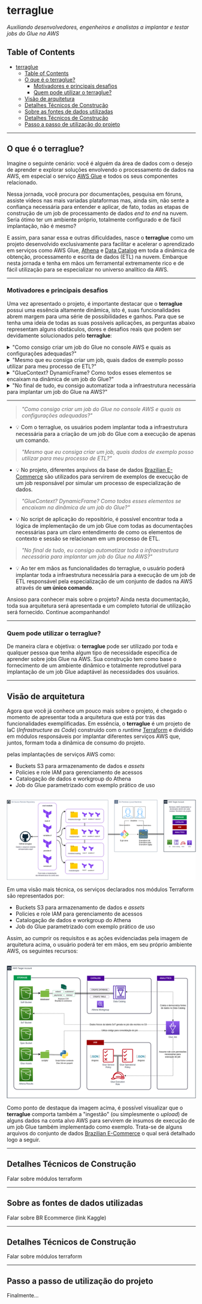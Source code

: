 # terraglue
*Auxiliando desenvolvedores, engenheiros e analistas a implantar e testar jobs do Glue na AWS*


## Table of Contents
- [terraglue](#terraglue)
  - [Table of Contents](#table-of-contents)
  - [O que é o terraglue?](#o-que-é-o-terraglue)
    - [Motivadores e principais desafios](#motivadores-e-principais-desafios)
    - [Quem pode utilizar o terraglue?](#quem-pode-utilizar-o-terraglue)
  - [Visão de arquitetura](#visão-de-arquitetura)
  - [Detalhes Técnicos de Construção](#detalhes-técnicos-de-construção)
  - [Sobre as fontes de dados utilizadas](#sobre-as-fontes-de-dados-utilizadas)
  - [Detalhes Técnicos de Construção](#detalhes-técnicos-de-construção-1)
  - [Passo a passo de utilização do projeto](#passo-a-passo-de-utilização-do-projeto)

___

## O que é o terraglue?

Imagine o seguinte cenário: você é alguém da área de dados com o desejo de aprender e explorar soluções envolvendo o processamento de dados na AWS, em especial o serviço [AWS Glue](https://aws.amazon.com/glue/) e todos os seus componentes relacionado.

Nessa jornada, você procura por documentações, pesquisa em fóruns, assiste vídeos nas mais variadas plataformas mas, ainda sim, não sente a confiança necessária para entender e aplicar, de fato, todas as etapas de construção de um job de processamento de dados *end to end* na nuvem. Seria ótimo ter um ambiente próprio, totalmente configurado e de fácil implantação, não é mesmo?

E assim, para sanar essa e outras dificuldades, nasce o **terraglue** como um projeto desenvolvido exclusivamente para facilitar e acelerar o aprendizado em serviços como AWS Glue, [Athena](https://aws.amazon.com/athena/) e [Data Catalog](https://docs.aws.amazon.com/glue/latest/dg/components-overview.html) em toda a dinâmica de obtenção, processamento e escrita de dados (ETL) na nuvem. Embarque nesta jornada e tenha em mãos um ferramental extremamente rico e de fácil utilização para se especializar no universo analítico da AWS.

___

### Motivadores e principais desafios

Uma vez apresentado o projeto, é importante destacar que o **terraglue** possui uma essência altamente dinâmica, isto é, suas funcionalidades abrem margem para uma série de possibilidades e ganhos. Para que se tenha uma ideia de todas as suas possíveis aplicações, as perguntas abaixo representam alguns obstáculos, dores e desafios reais que podem ser devidamente solucionados pelo **terraglue**:

<details>
  <summary>"Como consigo criar um job do Glue no console AWS e quais as configurações adequadas?"</summary>

  > 💡 *Com o terraglue, os usuários podem implantar toda a infraestrutura necessária para a criação de um job do Glue com a execução de apenas um comando.*
</details>

<details>
  <summary>"Mesmo que eu consiga criar um job, quais dados de exemplo posso utilizar para meu processo de ETL?"</summary>

  > 💡 *No projeto, diferentes arquivos da base de dados [Brazilian E-Commerce]() são utilizados para servirem de exemplos de execução de um job responsável por simular um processo de especialização de dados.*
</details>

<details>
  <summary>"GlueContext? DynamicFrame? Como todos esses elementos se encaixam na dinâmica de um job do Glue?"</summary>

  > 💡 *No script de aplicação do repositório, é possível encontrar toda a lógica de implementação de um job Glue com todas as documentações necessárias para um claro entendimento de como os elementos de contexto e sessão se relacionam em um processo de ETL.*
</details>

<details>
  <summary>"No final de tudo, eu consigo automatizar toda a infraestrutura necessária para implantar um job do Glue na AWS?"</summary>

  > 💡 *Ao ter em mãos as funcionalidades do terraglue, o usuário poderá implantar toda a infraestrutura necessária para a execução de um job de ETL responsável pela especialização de um conjunto de dados na AWS através de **um único comando**.*
</details>

___


> *"Como consigo criar um job do Glue no console AWS e quais as configurações adequadas?"*

- 💡 Com o terraglue, os usuários podem implantar toda a infraestrutura necessária para a criação de um job do Glue com a execução de apenas um comando.

> *"Mesmo que eu consiga criar um job, quais dados de exemplo posso utilizar para meu processo de ETL?"*

- 💡 No projeto, diferentes arquivos da base de dados [Brazilian E-Commerce]() são utilizados para servirem de exemplos de execução de um job responsável por simular um processo de especialização de dados.

> *"GlueContext? DynamicFrame? Como todos esses elementos se encaixam na dinâmica de um job do Glue?"*

- 💡 No script de aplicação do repositório, é possível encontrar toda a lógica de implementação de um job Glue com todas as documentações necessárias para um claro entendimento de como os elementos de contexto e sessão se relacionam em um processo de ETL.

> *"No final de tudo, eu consigo automatizar toda a infraestrutura necessária para implantar um job do Glue na AWS?"*

- 💡 Ao ter em mãos as funcionalidades do terraglue, o usuário poderá implantar toda a infraestrutura necessária para a execução de um job de ETL responsável pela especialização de um conjunto de dados na AWS através de **um único comando**.

Ansioso para conhecer mais sobre o projeto? Ainda nesta documentação, toda sua arquitetura será apresentada e um completo tutorial de utilização será fornecido. Continue acompanhando!
___

### Quem pode utilizar o terraglue?

De maneira clara e objetiva: o **terraglue** pode ser utilizado por toda e qualquer pessoa que tenha algum tipo de necessidade específica de aprender sobre jobs Glue na AWS. Sua construção tem como base o fornecimento de um ambiente dinâmico e totalmente reprodutível para implantação de um job Glue adaptável às necessidades dos usuários.

___

## Visão de arquitetura

Agora que você já conhece um pouco mais sobre o projeto, é chegado o momento de apresentar toda a arquitetura que está por trás das funcionalidades exemplificadas. Em essência, o **terraglue** é um projeto de IaC (*Infrastructure as Code*) construído com o *runtime* [Terraform](https://www.terraform.io/) e dividido em módulos responsáveis por implantar diferentes serviços AWS que, juntos, formam toda a dinâmica de consumo do projeto.

pelas implantações de serviços AWS como:
  - Buckets S3 para armazenamento de dados e *assets*
  - Policies e role IAM para gerenciamento de acessos
  - Catalogação de dados e workgroup do Athena
  - Job do Glue parametrizado com exemplo prático de uso

<div align="center">
    <br><img src="https://github.com/ThiagoPanini/terraglue/blob/develop/docs/imgs/terraglue-diagram-user-view.png" alt="terraglue-user-view">
</div>

Em uma visão mais técnica, os serviços declarados nos módulos Terraform são representados por:

  - Buckets S3 para armazenamento de dados e *assets*
  - Policies e role IAM para gerenciamento de acessos
  - Catalogação de dados e workgroup do Athena
  - Job do Glue parametrizado com exemplo prático de uso

Assim, ao cumprir os requisitos e as ações evidenciadas pela imagem de arquitetura acima, o usuário poderá ter em mãos, em seu próprio ambiente AWS, os seguintes recursos:

<div align="center">
    <br><img src="https://github.com/ThiagoPanini/terraglue/blob/develop/docs/imgs/terraglue-diagram-resources.png?raw=true" alt="terraglue-resources">
</div>

Como ponto de destaque da imagem acima, é possível visualizar que o **terraglue** comporta também a "ingestão" (ou simplesmente o *upload*) de alguns dados na conta alvo AWS para servirem de insumos de execução de um job Glue também implementado como exemplo. Trata-se de alguns arquivos do conjunto de dados [Brazilian E-Commerce](https://www.kaggle.com/datasets/olistbr/brazilian-ecommerce) o qual será detalhado logo a seguir.

___

## Detalhes Técnicos de Construção

Falar sobre módulos terraform

___

## Sobre as fontes de dados utilizadas

Falar sobre BR Ecommerce (link Kaggle)

___

## Detalhes Técnicos de Construção

Falar sobre módulos terraform

___

## Passo a passo de utilização do projeto

Finalmente...